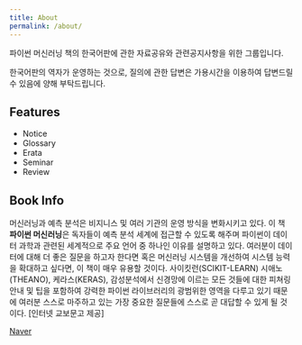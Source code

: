 ```yaml
---
title: About
permalink: /about/
---
```


파이썬 머신러닝 책의 한국어판에 관한 자료공유와 관련공지사항을 위한 그룹입니다.

한국어판의 역자가 운영하는 것으로, 질의에 관한 답변은 가용시간을 이용하여 답변드릴 수 있음에 양해 부탁드립니다.

## Features

- Notice 
- Glossary
- Erata
- Seminar
- Review



## Book Info
머신러닝과 예측 분석은 비지니스 및 여러 기관의 운영 방식을 변화시키고 있다. 이 책 **파이썬 머신러닝**은 독자들이 예측 분석 세계에 접근할 수 있도록 해주며 파이썬이 데이터 과학과 관련된 세계적으로 주요 언어 중 하나인 이유를 설명하고 있다. 여러분이 데이터에 대해 더 좋은 질문을 하고자 한다면 혹은 머신러닝 시스템을 개선하여 시스템 능력을 확대하고 싶다면, 이 책이 매우 유용할 것이다. 사이킷런(SCIKIT-LEARN) 시애노(THEANO), 케라스(KERAS), 감성분석에서 신경망에 이르는 모든 것들에 대한 피쳐링 안내 및 팁을 포함하여 강력한 파이썬 라이브러리의 광범위한 영역을 다루고 있기 때문에 여러분 스스로 마주하고 있는 가장 중요한 질문들에 스스로 곧 대답할 수 있게 될 것이다.
[인터넷 교보문고 제공]

[Naver](http://book.naver.com/bookdb/book_detail.nhn?bid=11555796)






